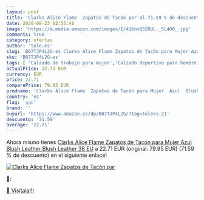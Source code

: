 ```yaml
---
layout: post
title: 'Clarks Alice Flame  Zapatos de Tacón par al 71.59 % de descuento'
date: 2020-08-23 02:55:46
image: 'https://m.media-amazon.com/images/I/416nvQSSRUL._SL400_.jpg'
comments: true
category: ofertas
author: 'tole.es'
slug: 'B07TJP4L2G-es Clarks Alice Flame Zapatos de Tacón para Mujer Azul Blush...'
sku: 'B07TJP4L2G-es'
tags: [ 'Calzado de trabajo para mujer','Calzado deportivo para hombre','Calzado sanitario y de hostelería para mujer','Chanclas y sandalias de piscina para hombre','Sandalias y chanclas para niña','Zapatillas y calzado deportivo para hombre','Zapatos','Zapatos para hombre','Zapatos para mujer','Zapatos para niñas pequeñas','Zapatos y complementos','Zuecos sanitarios y de hostelería para mujer','Zuecos y mules para hombre','zapatos', ]
actualPrice: 22.71 EUR
currency: EUR
price: 22.71
comparePrice: 79.95 EUR
prodname: 'Clarks Alice Flame  Zapatos de Tacón para Mujer  Azul  Blush Leather Blush Leather   38 EU'
country: 'es'
flag: '🇪🇸'
brand: ''
buyurl: 'https://www.amazon.es/dp/B07TJP4L2G/?tag=tolees-21'
descuento: '71.59'
average: '22.71'
---
```


Ahora mismo tienes [Clarks Alice Flame  Zapatos de Tacón para Mujer  Azul  Blush Leather Blush Leather   38 EU](https://www.amazon.es/dp/B07TJP4L2G/?tag=tolees-21) a 22.71 EUR (original: 79.95 EUR) (71.59 %  de descuento) en el siguiente enlace!

[![Clarks Alice Flame  Zapatos de Tacón par](https://m.media-amazon.com/images/I/416nvQSSRUL._SL400_.jpg)](https://www.amazon.es/dp/B07TJP4L2G/?tag=tolees-21)

🔎:


[🛒 Visítala!!!](https://www.amazon.es/dp/B07TJP4L2G/?tag=tolees-21)
